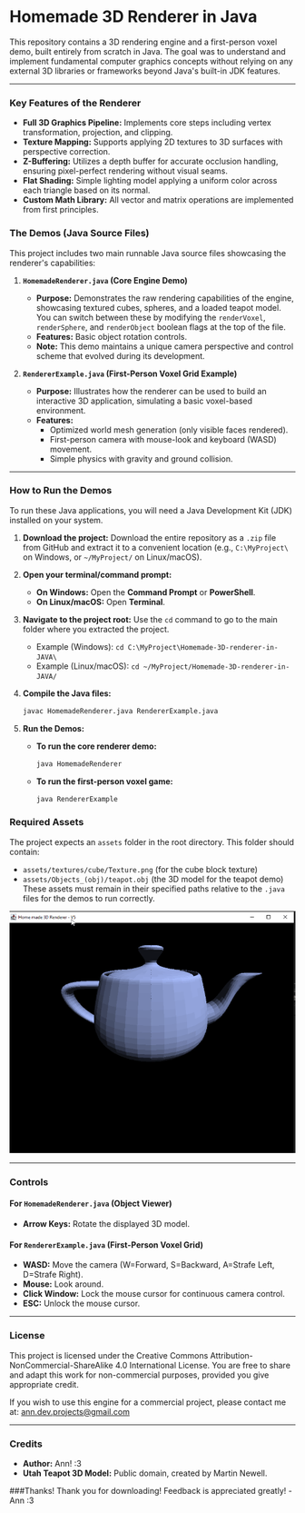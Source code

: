 # Homemade 3D Renderer in Java

This repository contains a 3D rendering engine and a first-person voxel demo, built entirely from scratch in Java. The goal was to understand and implement fundamental computer graphics concepts without relying on any external 3D libraries or frameworks beyond Java's built-in JDK features.

---

### Key Features of the Renderer
*   **Full 3D Graphics Pipeline:** Implements core steps including vertex transformation, projection, and clipping.
*   **Texture Mapping:** Supports applying 2D textures to 3D surfaces with perspective correction.
*   **Z-Buffering:** Utilizes a depth buffer for accurate occlusion handling, ensuring pixel-perfect rendering without visual seams.
*   **Flat Shading:** Simple lighting model applying a uniform color across each triangle based on its normal.
*   **Custom Math Library:** All vector and matrix operations are implemented from first principles.

### The Demos (Java Source Files)

This project includes two main runnable Java source files showcasing the renderer's capabilities:

1.  **`HomemadeRenderer.java` (Core Engine Demo)**
    *   **Purpose:** Demonstrates the raw rendering capabilities of the engine, showcasing textured cubes, spheres, and a loaded teapot model. You can switch between these by modifying the `renderVoxel`, `renderSphere`, and `renderObject` boolean flags at the top of the file.
    *   **Features:** Basic object rotation controls.
    *   **Note:** This demo maintains a unique camera perspective and control scheme that evolved during its development.

2.  **`RendererExample.java` (First-Person Voxel Grid Example)**
    *   **Purpose:** Illustrates how the renderer can be used to build an interactive 3D application, simulating a basic voxel-based environment.
    *   **Features:**
        *   Optimized world mesh generation (only visible faces rendered).
        *   First-person camera with mouse-look and keyboard (WASD) movement.
        *   Simple physics with gravity and ground collision.

---

### How to Run the Demos
To run these Java applications, you will need a Java Development Kit (JDK) installed on your system.

1.  **Download the project:** Download the entire repository as a `.zip` file from GitHub and extract it to a convenient location (e.g., `C:\MyProject\` on Windows, or `~/MyProject/` on Linux/macOS).
2.  **Open your terminal/command prompt:**
    *   **On Windows:** Open the **Command Prompt** or **PowerShell**.
    *   **On Linux/macOS:** Open **Terminal**.
3.  **Navigate to the project root:** Use the `cd` command to go to the main folder where you extracted the project.
    *   Example (Windows): `cd C:\MyProject\Homemade-3D-renderer-in-JAVA\`
    *   Example (Linux/macOS): `cd ~/MyProject/Homemade-3D-renderer-in-JAVA/`
4.  **Compile the Java files:**
    ```bash
    javac HomemadeRenderer.java RendererExample.java
    ```
5.  **Run the Demos:**

    *   **To run the core renderer demo:**
        ```bash
        java HomemadeRenderer
        ```
    *   **To run the first-person voxel game:**
        ```bash
        java RendererExample
        ```

### Required Assets
The project expects an `assets` folder in the root directory. This folder should contain:
*   `assets/textures/cube/Texture.png` (for the cube block texture)
*   `assets/Objects_(obj)/teapot.obj` (the 3D model for the teapot demo)
These assets must remain in their specified paths relative to the `.java` files for the demos to run correctly.

![A demonstration of the Java 3D renderer showing a rotating, textured teapot model.](TeapotDemo.gif)


---

### Controls

#### For `HomemadeRenderer.java` (Object Viewer)
*   **Arrow Keys:** Rotate the displayed 3D model.

#### For `RendererExample.java` (First-Person Voxel Grid)
*   **WASD:** Move the camera (W=Forward, S=Backward, A=Strafe Left, D=Strafe Right).
*   **Mouse:** Look around.
*   **Click Window:** Lock the mouse cursor for continuous camera control.
*   **ESC:** Unlock the mouse cursor.

---

### License
This project is licensed under the Creative Commons Attribution-NonCommercial-ShareAlike 4.0 International License. You are free to share and adapt this work for non-commercial purposes, provided you give appropriate credit.

If you wish to use this engine for a commercial project, please contact me at: ann.dev.projects@gmail.com

---

### Credits
*   **Author:** Ann! :3
*   **Utah Teapot 3D Model:** Public domain, created by Martin Newell.

###Thanks!
Thank you for downloading! Feedback is appreciated greatly!
-Ann
:3